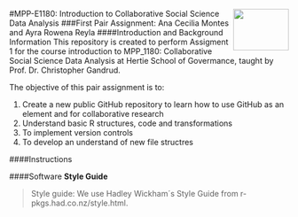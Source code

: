 [<img src="https://upload.wikimedia.org/wikipedia/commons/thumb/2/23/Hertie_School_of_Governance_logo.svg/220px-Hertie_School_of_Governance_logo.svg.png" align="right" height="75" width ="100"/>](http://www.hertie-school.org/)


#MPP-E1180: Introduction to Collaborative Social Science Data Analysis
###First Pair Assignment: Ana Cecilia Montes and Ayra Rowena Reyla 
####Introduction and Background Information
This repository is created to perform Assigment 1 for the course introduction to MPP_1180: Collaborative Social Science Data Analysis at Hertie School of Govermance, taught by Prof. Dr. Christopher Gandrud. 

The objective of this pair assignment is to:

1. Create a new public GitHub repository to learn how to use GitHub as an element and for collaborative research
2. Understand basic R structures, code and transformations
3. To implement version controls
4. To develop an understand of new file structres


####Instructions





####Software
**Style Guide**
>Style guide: We use Hadley Wickham´s Style Guide from r-pkgs.had.co.nz/style.html.

